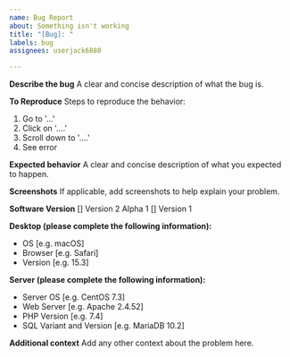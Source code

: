 ```yaml
---
name: Bug Report
about: Something isn't working
title: "[Bug]: "
labels: bug
assignees: userjack6880

---
```


**Describe the bug**
A clear and concise description of what the bug is.

**To Reproduce**
Steps to reproduce the behavior:
1. Go to '...'
2. Click on '....'
3. Scroll down to '....'
4. See error

**Expected behavior**
A clear and concise description of what you expected to happen.

**Screenshots**
If applicable, add screenshots to help explain your problem.

**Software Version**
[] Version 2 Alpha 1
[] Version 1

**Desktop (please complete the following information):**
 - OS [e.g. macOS]
 - Browser [e.g. Safari]
 - Version [e.g. 15.3]

**Server (please complete the following information):**
- Server OS [e.g. CentOS 7.3]
- Web Server [e.g. Apache 2.4.52]
- PHP Version [e.g. 7.4]
- SQL Variant and Version [e.g. MariaDB 10.2]

**Additional context**
Add any other context about the problem here.